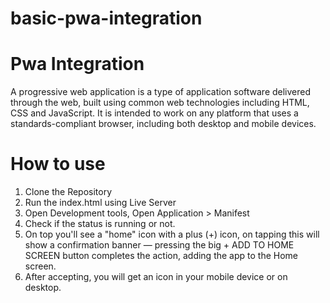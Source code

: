 # basic-pwa-integration

# Pwa Integration
A progressive web application is a type of application software delivered through the web, built using common web technologies including HTML, CSS and JavaScript. It is intended to work on any platform that uses a standards-compliant browser, including both desktop and mobile devices.

# How to use
1. Clone the Repository
2. Run the index.html using Live Server
3. Open Development tools, Open Application > Manifest 
4. Check if the status is running or not.
5. On top you'll see a "home" icon with a plus (+) icon, on tapping this will show a confirmation banner — pressing the big + ADD TO HOME SCREEN button completes the action, adding the app to the Home screen.
6. After accepting, you will get an icon in your mobile device or on desktop.
